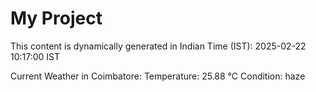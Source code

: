# My Project

This content is dynamically generated in Indian Time (IST): 2025-02-22 10:17:00 IST


Current Weather in Coimbatore:
Temperature: 25.88 °C
Condition: haze
